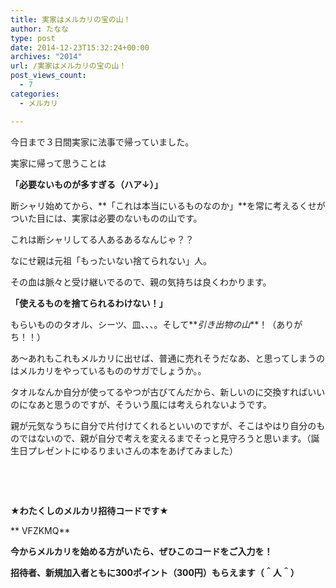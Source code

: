 ```yaml
---
title: 実家はメルカリの宝の山！
author: たなな
type: post
date: 2014-12-23T15:32:24+00:00
archives: "2014"
url: /実家はメルカリの宝の山！
post_views_count:
  - 7
categories:
  - メルカリ

---
```

今日まで３日間実家に法事で帰っていました。
  
実家に帰って思うことは
  
**「必要ないものが多すぎる（ハア↓）」**
  
断シャリ始めてから、**「これは本当にいるものなのか」**を常に考えるくせがついた目には、実家は必要のないものの山です。
  
これは断シャリしてる人あるあるなんじゃ？？
  
なにせ親は元祖「もったいない捨てられない」人。
  
その血は脈々と受け継いでるので、親の気持ちは良くわかります。
  
**「使えるものを捨てられるわけない！」**

もらいもののタオル、シーツ、皿、、、。そして**_引き出物の山_**！（ありがち！！）

あ〜あれもこれもメルカリに出せば、普通に売れそうだなあ、と思ってしまうのはメルカリをやっているもののサガでしょうか。。

タオルなんか自分が使ってるやつが古びてんだから、新しいのに交換すればいいのになあと思うのですが、そういう風には考えられないようです。

親が元気なうちに自分で片付けてくれるといいのですが、そこはやはり自分のものではないので、親が自分で考えを変えるまでそっと見守ろうと思います。（誕生日プレゼントにゆるりまいさんの本をあげてみました）

&nbsp;

&nbsp;

**★わたくしのメルカリ招待コードです★**

** VFZKMQ**

**今からメルカリを始める方がいたら、ぜひこのコードをご入力を！**

**招待者、新規加入者ともに300ポイント（300円）もらえます（＾人＾）**